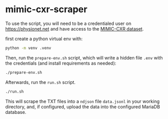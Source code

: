 # mimic-cxr-scraper

To use the script, you will need to be a credentialed user on https://physionet.net and have access to the [MIMIC-CXR dataset](https://physionet.org/content/mimic-cxr/2.0.0/).

first create a python virtual env with:

```bash
python -m venv .venv
```

Then, run the `prepare-env.sh` script, which will write a hidden file `.env` with the credentials (and install requirements as needed):

```bash
./prepare-env.sh
```

Afterwards, run the `run.sh` script.

```bash
./run.sh
```

This will scrape the TXT files into a `ndjson` file `data.jsonl` in your working directory, and, if configured, upload the data into the configured MariaDB database.
